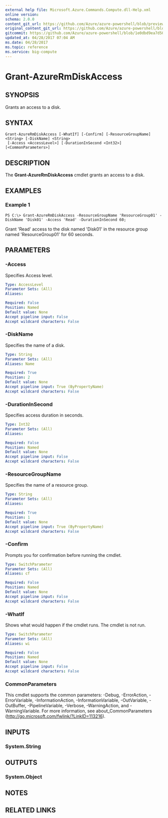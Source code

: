 ```yaml
---
external help file: Microsoft.Azure.Commands.Compute.dll-Help.xml
online version:
schema: 2.0.0
content_git_url: https://github.com/Azure/azure-powershell/blob/preview/src/ResourceManager/Compute/Commands.Compute/help/Grant-AzureRmDiskAccess.md
original_content_git_url: https://github.com/Azure/azure-powershell/blob/preview/src/ResourceManager/Compute/Commands.Compute/help/Grant-AzureRmDiskAccess.md
gitcommit: https://github.com/Azure/azure-powershell/blob/1e0dbd9ea7d5072fb8029e35f1a03f4023d1f52b
updated_at: 04/28/2017 07:04 AM
ms.date: 04/28/2017
ms.topic: reference
ms.service: big-compute
---
```


# Grant-AzureRmDiskAccess

## SYNOPSIS
Grants an access to a disk.

## SYNTAX

```
Grant-AzureRmDiskAccess [-WhatIf] [-Confirm] [-ResourceGroupName] <String> [-DiskName] <String>
 [-Access <AccessLevel>] [-DurationInSecond <Int32>] [<CommonParameters>]
```

## DESCRIPTION
The **Grant-AzureRmDiskAccess** cmdlet grants an access to a disk.

## EXAMPLES

### Example 1
```
PS C:\> Grant-AzureRmDiskAccess -ResourceGroupName 'ResourceGroup01' -DiskName 'Disk01' -Access 'Read' -DurationInSecond 60;
```

Grant 'Read' access to the disk named 'Disk01' in the resource group named 'ResourceGroup01' for 60 seconds.

## PARAMETERS

### -Access
Specifies Access level.

```yaml
Type: AccessLevel
Parameter Sets: (All)
Aliases: 

Required: False
Position: Named
Default value: None
Accept pipeline input: False
Accept wildcard characters: False
```

### -DiskName
Specifies the name of a disk.

```yaml
Type: String
Parameter Sets: (All)
Aliases: Name

Required: True
Position: 2
Default value: None
Accept pipeline input: True (ByPropertyName)
Accept wildcard characters: False
```

### -DurationInSecond
Specifies access duration in seconds.

```yaml
Type: Int32
Parameter Sets: (All)
Aliases: 

Required: False
Position: Named
Default value: None
Accept pipeline input: False
Accept wildcard characters: False
```

### -ResourceGroupName
Specifies the name of a resource group.

```yaml
Type: String
Parameter Sets: (All)
Aliases: 

Required: True
Position: 1
Default value: None
Accept pipeline input: True (ByPropertyName)
Accept wildcard characters: False
```

### -Confirm
Prompts you for confirmation before running the cmdlet.

```yaml
Type: SwitchParameter
Parameter Sets: (All)
Aliases: cf

Required: False
Position: Named
Default value: None
Accept pipeline input: False
Accept wildcard characters: False
```

### -WhatIf
Shows what would happen if the cmdlet runs. The cmdlet is not run.

```yaml
Type: SwitchParameter
Parameter Sets: (All)
Aliases: wi

Required: False
Position: Named
Default value: None
Accept pipeline input: False
Accept wildcard characters: False
```

### CommonParameters
This cmdlet supports the common parameters: -Debug, -ErrorAction, -ErrorVariable, -InformationAction, -InformationVariable, -OutVariable, -OutBuffer, -PipelineVariable, -Verbose, -WarningAction, and -WarningVariable. For more information, see about_CommonParameters (http://go.microsoft.com/fwlink/?LinkID=113216).

## INPUTS

### System.String

## OUTPUTS

### System.Object

## NOTES

## RELATED LINKS


